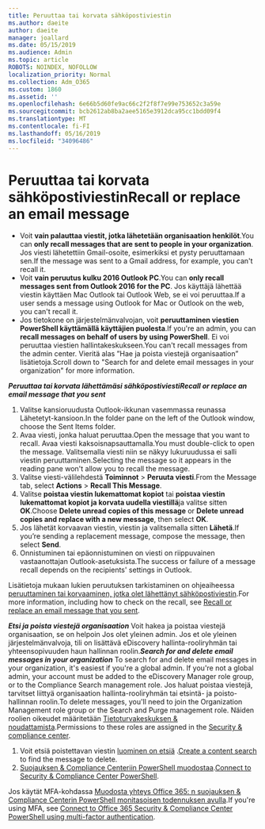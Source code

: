 ```yaml
---
title: Peruuttaa tai korvata sähköpostiviestin
ms.author: daeite
author: daeite
manager: joallard
ms.date: 05/15/2019
ms.audience: Admin
ms.topic: article
ROBOTS: NOINDEX, NOFOLLOW
localization_priority: Normal
ms.collection: Adm_O365
ms.custom: 1860
ms.assetid: ''
ms.openlocfilehash: 6e66b5d60fe9ac66c2f2f8f7e99e753652c3a59e
ms.sourcegitcommit: bcb2612ab8ba2aee5165e3912dca95cc1bdd09f4
ms.translationtype: MT
ms.contentlocale: fi-FI
ms.lasthandoff: 05/16/2019
ms.locfileid: "34096486"
---
```

# <a name="recall-or-replace-an-email-message"></a><span data-ttu-id="e4292-102">Peruuttaa tai korvata sähköpostiviestin</span><span class="sxs-lookup"><span data-stu-id="e4292-102">Recall or replace an email message</span></span>

- <span data-ttu-id="e4292-103">Voit **vain palauttaa viestit, jotka lähetetään organisaation henkilöt**.</span><span class="sxs-lookup"><span data-stu-id="e4292-103">You can **only recall messages that are sent to people in your organization**.</span></span> <span data-ttu-id="e4292-104">Jos viesti lähetettiin Gmail-osoite, esimerkiksi et pysty peruuttamaan sen.</span><span class="sxs-lookup"><span data-stu-id="e4292-104">If the message was sent to a Gmail address, for example, you can't recall it.</span></span>
- <span data-ttu-id="e4292-105">Voit **vain peruutus kulku 2016 Outlook PC**.</span><span class="sxs-lookup"><span data-stu-id="e4292-105">You can **only recall messages sent from Outlook 2016 for the PC**.</span></span> <span data-ttu-id="e4292-106">Jos käyttäjä lähettää viestin käyttäen Mac Outlook tai Outlook Web, se ei voi peruuttaa.</span><span class="sxs-lookup"><span data-stu-id="e4292-106">If a user sends a message using Outlook for Mac or Outlook on the web, you can't recall it.</span></span>
- <span data-ttu-id="e4292-107">Jos tietokone on järjestelmänvalvojan, voit **peruuttaminen viestien PowerShell käyttämällä käyttäjien puolesta**.</span><span class="sxs-lookup"><span data-stu-id="e4292-107">If you're an admin, you can **recall messages on behalf of users by using PowerShell**.</span></span> <span data-ttu-id="e4292-108">Ei voi peruuttaa viestien hallintakeskukseen.</span><span class="sxs-lookup"><span data-stu-id="e4292-108">You can't recall messages from the admin center.</span></span> <span data-ttu-id="e4292-109">Vieritä alas ”Hae ja poista viestejä organisaation” lisätietoja.</span><span class="sxs-lookup"><span data-stu-id="e4292-109">Scroll down to "Search for and delete email messages in your organization" for more information.</span></span>

<span data-ttu-id="e4292-110">***Peruuttaa tai korvata lähettämäsi sähköpostiviesti***</span><span class="sxs-lookup"><span data-stu-id="e4292-110">***Recall or replace an email message that you sent***</span></span>
1. <span data-ttu-id="e4292-111">Valitse kansioruudusta Outlook-ikkunan vasemmassa reunassa Lähetetyt-kansioon.</span><span class="sxs-lookup"><span data-stu-id="e4292-111">In the folder pane on the left of the Outlook window, choose the Sent Items folder.</span></span>
2. <span data-ttu-id="e4292-112">Avaa viesti, jonka haluat peruuttaa.</span><span class="sxs-lookup"><span data-stu-id="e4292-112">Open the message that you want to recall.</span></span> <span data-ttu-id="e4292-113">Avaa viesti kaksoisnapsauttamalla.</span><span class="sxs-lookup"><span data-stu-id="e4292-113">You must double-click to open the message.</span></span> <span data-ttu-id="e4292-114">Valitsemalla viesti niin se näkyy lukuruudussa ei salli viestin peruuttaminen.</span><span class="sxs-lookup"><span data-stu-id="e4292-114">Selecting the message so it appears in the reading pane won't allow you to recall the message.</span></span>
3. <span data-ttu-id="e4292-115">Valitse viesti-välilehdestä **Toiminnot** > **Peruuta viesti**.</span><span class="sxs-lookup"><span data-stu-id="e4292-115">From the Message tab, select **Actions** > **Recall This Message**.</span></span>
4. <span data-ttu-id="e4292-116">Valitse **poistaa viestin lukemattomat kopiot** tai **poistaa viestin lukemattomat kopiot ja korvata uudella viestillä**ja valitse sitten **OK**.</span><span class="sxs-lookup"><span data-stu-id="e4292-116">Choose **Delete unread copies of this message** or **Delete unread copies and replace with a new message**, then select **OK**.</span></span>
5. <span data-ttu-id="e4292-117">Jos lähetät korvaavan viestin, viestin ja valitsemalla sitten **Lähetä**.</span><span class="sxs-lookup"><span data-stu-id="e4292-117">If you’re sending a replacement message, compose the message, then select **Send**.</span></span>
6. <span data-ttu-id="e4292-118">Onnistuminen tai epäonnistuminen on viesti on riippuvainen vastaanottajan Outlook-asetuksista.</span><span class="sxs-lookup"><span data-stu-id="e4292-118">The success or failure of a message recall depends on the recipients' settings in Outlook.</span></span> 

<span data-ttu-id="e4292-119">Lisätietoja mukaan lukien peruutuksen tarkistaminen on ohjeaiheessa [peruuttaminen tai korvaaminen, jotka olet lähettänyt sähköpostiviestin](https://support.office.com/article/35027f88-d655-4554-b4f8-6c0729a723a0).</span><span class="sxs-lookup"><span data-stu-id="e4292-119">For more information, including how to check on the recall, see [Recall or replace an email message that you sent](https://support.office.com/article/35027f88-d655-4554-b4f8-6c0729a723a0).</span></span>

<span data-ttu-id="e4292-120">***Etsi ja poista viestejä organisaation*** Voit hakea ja poistaa viestejä organisaation, se on helpoin Jos olet yleinen admin. Jos et ole yleinen järjestelmänvalvoja, tili on lisättävä eDiscovery hallinta-rooliryhmän tai yhteensopivuuden haun hallinnan roolin.</span><span class="sxs-lookup"><span data-stu-id="e4292-120">***Search for and delete email messages in your organization*** To search for and delete email messages in your organization, it's easiest if you're a global admin. If you're not a global admin, your account must be added to the eDiscovery Manager role group, or to the Compliance Search management role.</span></span> <span data-ttu-id="e4292-121">Jos haluat poistaa viestejä, tarvitset liittyä organisaation hallinta-rooliryhmän tai etsintä- ja poisto-hallinnan roolin.</span><span class="sxs-lookup"><span data-stu-id="e4292-121">To delete messages, you'll need to join the Organization Management role group or the Search and Purge management role.</span></span> <span data-ttu-id="e4292-122">Näiden roolien oikeudet määritetään [Tietoturvakeskuksen & noudattamista](https://protection.office.com/).</span><span class="sxs-lookup"><span data-stu-id="e4292-122">Permissions to these roles are assigned in the [Security & compliance center](https://protection.office.com/).</span></span>

1. <span data-ttu-id="e4292-123">Voit etsiä poistettavan viestin [luominen on etsiä](https://docs.microsoft.com/en-us/office365/securitycompliance/content-search) .</span><span class="sxs-lookup"><span data-stu-id="e4292-123">[Create a content search](https://docs.microsoft.com/en-us/office365/securitycompliance/content-search) to find the message to delete.</span></span>
2. <span data-ttu-id="e4292-124">[Suojauksen & Compliance Centeriin PowerShell muodostaa](https://docs.microsoft.com/en-us/powershell/exchange/office-365-scc/connect-to-scc-powershell/connect-to-scc-powershell?view=exchange-ps).</span><span class="sxs-lookup"><span data-stu-id="e4292-124">[Connect to Security & Compliance Center PowerShell](https://docs.microsoft.com/en-us/powershell/exchange/office-365-scc/connect-to-scc-powershell/connect-to-scc-powershell?view=exchange-ps).</span></span> 

<span data-ttu-id="e4292-125">Jos käytät MFA-kohdassa [Muodosta yhteys Office 365: n suojauksen & Compliance Centerin PowerShell monitasoisen todennuksen avulla](https://docs.microsoft.com/en-us/powershell/exchange/office-365-scc/connect-to-scc-powershell/mfa-connect-to-scc-powershell?view=exchange-ps).</span><span class="sxs-lookup"><span data-stu-id="e4292-125">If you're using MFA, see [Connect to Office 365 Security & Compliance Center PowerShell using multi-factor authentication](https://docs.microsoft.com/en-us/powershell/exchange/office-365-scc/connect-to-scc-powershell/mfa-connect-to-scc-powershell?view=exchange-ps).</span></span> 